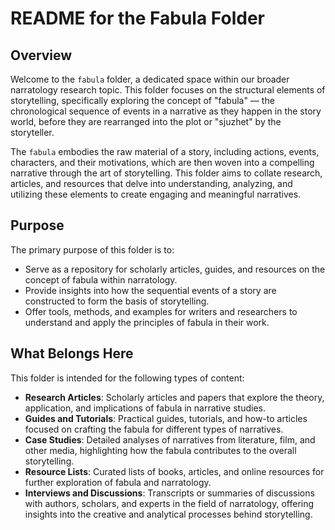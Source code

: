

# README for the Fabula Folder

## Overview

Welcome to the `fabula` folder, a dedicated space within our broader narratology research topic. This folder focuses on the structural elements of storytelling, specifically exploring the concept of "fabula" — the chronological sequence of events in a narrative as they happen in the story world, before they are rearranged into the plot or "sjuzhet" by the storyteller.

The `fabula` embodies the raw material of a story, including actions, events, characters, and their motivations, which are then woven into a compelling narrative through the art of storytelling. This folder aims to collate research, articles, and resources that delve into understanding, analyzing, and utilizing these elements to create engaging and meaningful narratives.

## Purpose

The primary purpose of this folder is to:
- Serve as a repository for scholarly articles, guides, and resources on the concept of fabula within narratology.
- Provide insights into how the sequential events of a story are constructed to form the basis of storytelling.
- Offer tools, methods, and examples for writers and researchers to understand and apply the principles of fabula in their work.

## What Belongs Here

This folder is intended for the following types of content:
- **Research Articles**: Scholarly articles and papers that explore the theory, application, and implications of fabula in narrative studies.
- **Guides and Tutorials**: Practical guides, tutorials, and how-to articles focused on crafting the fabula for different types of narratives.
- **Case Studies**: Detailed analyses of narratives from literature, film, and other media, highlighting how the fabula contributes to the overall storytelling.
- **Resource Lists**: Curated lists of books, articles, and online resources for further exploration of fabula and narratology.
- **Interviews and Discussions**: Transcripts or summaries of discussions with authors, scholars, and experts in the field of narratology, offering insights into the creative and analytical processes behind storytelling.
